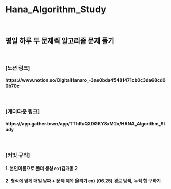 ﻿# Hana_Algorithm_Study
 <br>
 <h2>평일 하루 두 문제씩 알고리즘 문제 풀기</h2>
 <br> 
 
 <h3>[노션 링크]</h3>
 <h4>https://www.notion.so/DigitalHanaro_-3ae0bda45481471cb0c3da68cd00b70c</h4>
 <br>
 <h3>[게더타운 링크]</h3>
  <h4>https://app.gather.town/app/TThRuQXDGKYSxM2x/HANA_Algorithm_Study</h4>

 <br>

 <h3>[커밋 규칙]</h3> 
  <h4>1. 본인이름으로 폴더 생성 ex)김개똥  2</h4>
  <h4>2. 형식에 맞게 매일 날짜 + 문제 제목 올리기 ex) [06.25] 경로 탐색, 누적 합 구하기 </h4>

